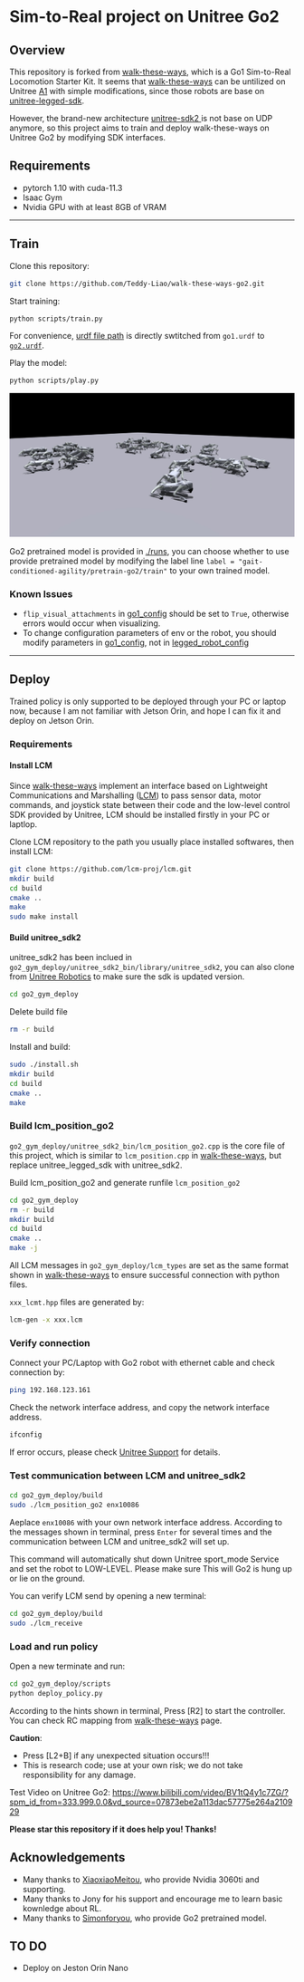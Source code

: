 # Sim-to-Real project on Unitree Go2

## Overview 

This repository is forked from [walk-these-ways](https://github.com/Improbable-AI/walk-these-ways), which is a Go1 Sim-to-Real Locomotion Starter Kit. It seems that [walk-these-ways](https://github.com/Improbable-AI/walk-these-ways) can be untilized on Unitree [A1](https://github.com/fan-ziqi/dog_rl_deploy) with simple modifications, since those robots are base on [unitree-legged-sdk](https://github.com/unitreerobotics/unitree_legged_sdk). 

However, the brand-new architecture [unitree-sdk2 ](https://github.com/unitreerobotics/unitree_sdk2)is not base on UDP anymore, so this project aims to train and deploy walk-these-ways on Unitree Go2 by modifying SDK interfaces.

## Requirements 
* pytorch 1.10 with cuda-11.3
* Isaac Gym
* Nvidia GPU with at least 8GB of VRAM

---
## Train
Clone this repository:

``` bash
git clone https://github.com/Teddy-Liao/walk-these-ways-go2.git
```

Start training: 
```bash
python scripts/train.py
```

For convenience, [urdf file path](go1_gym/envs/go1/go1_config.py) is directly swtitched from `go1.urdf` to [`go2.urdf`](https://support.unitree.com/home/zh/developer/rl_example).

Play the model:
```bash
python scripts/play.py
```
![Alt text](assets/go2_training.jpg)

Go2 pretrained model is provided in [./runs](runs/gait-conditioned-agility/pretrain-go2), you can choose whether to use provide pretrained model by modifying the label line `label = "gait-conditioned-agility/pretrain-go2/train"` to your own trained model.

### Known Issues
* `flip_visual_attachments` in [go1_config](go1_gym/envs/go1/go1_config.py) should be set to `True`, otherwise errors would occur when visualizing.
* To change configuration parameters of env or the robot, you should modify parameters in [go1_config](go1_gym/envs/go1/go1_config.py), not in [legged_robot_config](go1_gym/envs/base/legged_robot_config.py)


---
## Deploy
Trained policy is only supported to be deployed through your PC or laptop now, because I am not familiar with Jetson Orin, and hope I can fix it and deploy on Jetson Orin.

### Requirements
#### Install LCM
Since [walk-these-ways](https://github.com/Improbable-AI/walk-these-ways) implement an interface based on Lightweight Communications and Marshalling ([LCM](https://github.com/lcm-proj/lcm)) to pass sensor data, motor commands, and joystick state between their code and the low-level control SDK provided by Unitree, LCM should be installed firstly in your PC or laptlop.

Clone LCM repository to the path you usually place installed softwares, then install LCM:
```bash
git clone https://github.com/lcm-proj/lcm.git
mkdir build
cd build
cmake ..
make
sudo make install
```

#### Build unitree_sdk2
unitree_sdk2 has been inclued in `go2_gym_deploy/unitree_sdk2_bin/library/unitree_sdk2`,  you can also clone from [Unitree Robotics](https://github.com/unitreerobotics/unitree_sdk2) to make sure the sdk is updated version.

```bash
cd go2_gym_deploy
```
Delete build file
```bash
rm -r build
```
Install and build:
```bash
sudo ./install.sh
mkdir build
cd build
cmake ..
make
```

### Build lcm_position_go2
`go2_gym_deploy/unitree_sdk2_bin/lcm_position_go2.cpp` is the core file of this project, which is similar to `lcm_position.cpp` in [walk-these-ways](https://github.com/Improbable-AI/walk-these-ways), but replace unitree_legged_sdk with unitree_sdk2.

Build lcm_position_go2 and generate runfile `lcm_position_go2`
```bash
cd go2_gym_deploy
rm -r build
mkdir build
cd build
cmake ..
make -j
```

All LCM messages in `go2_gym_deploy/lcm_types` are set as the same format shown in [walk-these-ways](https://github.com/Improbable-AI/walk-these-ways) to ensure successful connection with python files.

`xxx_lcmt.hpp` files are generated by:
```bash
lcm-gen -x xxx.lcm
```

### Verify connection
Connect your PC/Laptop with Go2 robot with ethernet cable and check connection by:
```bash
ping 192.168.123.161
```

Check the network interface address, and copy the network interface address.
```bash
ifconfig
```
If error occurs, please check [Unitree Support](https://support.unitree.com/home/zh/developer/Quick_start) for details.

### Test communication between LCM and unitree_sdk2
```bash
cd go2_gym_deploy/build
sudo ./lcm_position_go2 enx10086
```
Aeplace `enx10086` with your own network interface address. According to the messages shown in terminal, press `Enter` for several times and the communication between LCM and unitree_sdk2 will set up.

This command will automatically shut down Unitree sport_mode Service and set the robot to LOW-LEVEL. Please make sure This will Go2 is hung up or lie on the ground.

You can verify LCM send by opening a new terminal:
```bash
cd go2_gym_deploy/build
sudo ./lcm_receive
```

### Load and run policy
Open a new terminate and run:
```bash
cd go2_gym_deploy/scripts
python deploy_policy.py
```

According to the hints shown in terminal, Press [R2] to start the controller. You can check RC mapping from [walk-these-ways](https://github.com/Improbable-AI/walk-these-ways) page.

**Caution**:
* Press [L2+B] if any unexpected situation occurs!!!
* This is research code; use at your own risk; we do not take responsibility for any damage.

Test Video on Unitree Go2: https://www.bilibili.com/video/BV1tQ4y1c7ZG/?spm_id_from=333.999.0.0&vd_source=07873ebe2a113dac57775e264a210929


**Please star this repository if it does help you! Thanks!**

## Acknowledgements
* Many thanks to [XiaoxiaoMeitou](https://github.com/Chicken-wings-programing), who provide Nvidia 3060ti and supporting.
* Many thanks to Jony for his support and encourage me to learn basic kownledge about RL.
* Many thanks to [Simonforyou](https://github.com/Simonforyou), who provide Go2 pretrained model.

## TO DO
* Deploy on Jeston Orin Nano
